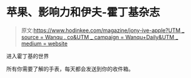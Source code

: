 # 苹果、影响力和伊夫-霍丁基杂志

> 原文:[https://www.hodinkee.com/magazine/jony-ive-apple?UTM _ source = Wanqu . co&UTM _ campaign = Wanqu+Daily&UTM _ medium = website](https://www.hodinkee.com/magazine/jony-ive-apple?utm_source=wanqu.co&utm_campaign=Wanqu+Daily&utm_medium=website)

进入霍丁基的世界

所有你需要了解的手表，每天都会发送到你的收件箱。